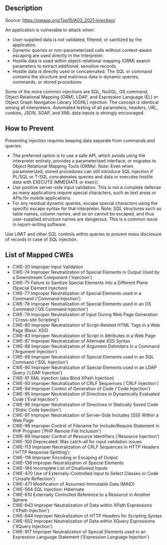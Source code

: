 ## Description

Source: https://owasp.org/Top10/A03_2021-Injection/

An application is vulnerable to attack when:

* User-supplied data is not validated, filtered, or sanitized by the application.
* Dynamic queries or non-parameterized calls without context-aware escaping are used directly in the interpreter.
* Hostile data is used within object-relational mapping (ORM) search parameters to extract additional, sensitive records.
* Hostile data is directly used or concatenated. The SQL or command contains the structure and malicious data in dynamic queries, commands, or stored procedures.

Some of the more common injections are SQL, NoSQL, OS command, Object Relational Mapping (ORM), LDAP, and Expression Language (EL) or Object Graph Navigation Library (OGNL) injection.
The concept is identical among all interpreters. Automated testing of all parameters, headers, URL, cookies, JSON, SOAP, and XML data inputs is strongly encouraged.

## How to Prevent

Preventing injection requires keeping data separate from commands and queries:

* The preferred option is to use a safe API, which avoids using the interpreter entirely, provides a parameterized interface, or migrates to Object Relational Mapping Tools (ORMs).
  Note: Even when parameterized, stored procedures can still introduce SQL injection if PL/SQL or T-SQL concatenates queries and data or executes hostile data with EXECUTE IMMEDIATE or exec().
* Use positive server-side input validation. This is not a complete defense as many applications require special characters, such as text areas or APIs for mobile applications.
* For any residual dynamic queries, escape special characters using the specific escape syntax for that interpreter.
  Note: SQL structures such as table names, column names, and so on cannot be escaped, and thus user-supplied structure names are dangerous. This is a common issue in report-writing software.

Use LIMIT and other SQL controls within queries to prevent mass disclosure of records in case of SQL injection.

## List of Mapped CWEs

- CWE-20 Improper Input Validation
- CWE-74 Improper Neutralization of Special Elements in Output Used by a Downstream Component ('Injection')
- CWE-75 Failure to Sanitize Special Elements into a Different Plane (Special Element Injection)
- CWE-77 Improper Neutralization of Special Elements used in a Command ('Command Injection')
- CWE-78 Improper Neutralization of Special Elements used in an OS Command ('OS Command Injection')
- CWE-79 Improper Neutralization of Input During Web Page Generation ('Cross-site Scripting')
- CWE-80 Improper Neutralization of Script-Related HTML Tags in a Web Page (Basic XSS)
- CWE-83 Improper Neutralization of Script in Attributes in a Web Page
- CWE-87 Improper Neutralization of Alternate XSS Syntax
- CWE-88 Improper Neutralization of Argument Delimiters in a Command ('Argument Injection')
- CWE-89 Improper Neutralization of Special Elements used in an SQL Command ('SQL Injection')
- CWE-90 Improper Neutralization of Special Elements used in an LDAP Query ('LDAP Injection')
- CWE-91 XML Injection (aka Blind XPath Injection)
- CWE-93 Improper Neutralization of CRLF Sequences ('CRLF Injection')
- CWE-94 Improper Control of Generation of Code ('Code Injection')
- CWE-95 Improper Neutralization of Directives in Dynamically Evaluated Code ('Eval Injection')
- CWE-96 Improper Neutralization of Directives in Statically Saved Code ('Static Code Injection')
- CWE-97 Improper Neutralization of Server-Side Includes (SSI) Within a Web Page
- CWE-98 Improper Control of Filename for Include/Require Statement in PHP Program ('PHP Remote File Inclusion')
- CWE-99 Improper Control of Resource Identifiers ('Resource Injection')
- CWE-100 Deprecated: Was catch-all for input validation issues
- CWE-113 Improper Neutralization of CRLF Sequences in HTTP Headers ('HTTP Response Splitting')
- CWE-116 Improper Encoding or Escaping of Output
- CWE-138 Improper Neutralization of Special Elements
- CWE-184 Incomplete List of Disallowed Inputs
- CWE-470 Use of Externally-Controlled Input to Select Classes or Code ('Unsafe Reflection')
- CWE-471 Modification of Assumed-Immutable Data (MAID)
- CWE-564 SQL Injection: Hibernate
- CWE-610 Externally Controlled Reference to a Resource in Another Sphere
- CWE-643 Improper Neutralization of Data within XPath Expressions ('XPath Injection')
- CWE-644 Improper Neutralization of HTTP Headers for Scripting Syntax
- CWE-652 Improper Neutralization of Data within XQuery Expressions ('XQuery Injection')
- CWE-917 Improper Neutralization of Special Elements used in an Expression Language Statement ('Expression Language Injection')
